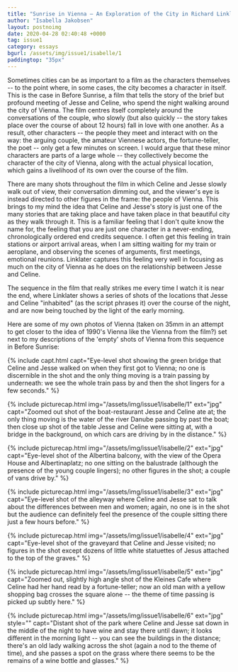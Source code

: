 ```yaml
---
title: "Sunrise in Vienna – An Exploration of the City in Richard Linklater’s ‘Before Sunrise.’"
author: "Isabella Jakobsen"
layout: postnoimg
date: 2020-04-28 02:40:48 +0000
tag: issue1
category: essays
bgurl: /assets/img/issue1/isabelle/1
paddingtop: "35px"
---
```


<p id="first-paragraph">Sometimes cities can be as important to a film as the characters
themselves -- to the point where, in some cases, the city becomes a
character in itself. This is the case in Before Sunrise, a film that
tells the story of the brief but profound meeting of Jesse and Celine,
who spend the night walking around the city of Vienna. The film centres
itself completely around the conversations of the couple, who slowly
(but also quickly -- the story takes place over the course of about 12
hours) fall in love with one another. As a result, other characters --
the people they meet and interact with on the way: the arguing couple,
the amateur Viennese actors, the fortune-teller, the poet -- only get a
few minutes on screen. I would argue that these minor characters are
parts of a large whole -- they collectively become the character of the
city of Vienna, along with the actual physical location, which gains a
livelihood of its own over the course of the film.</p>

There are many shots throughout the film in which Celine and Jesse
slowly walk out of view, their conversation dimming out, and the
viewer's eye is instead directed to other figures in the frame: the
people of Vienna. This brings to my mind the idea that Celine and
Jesse's story is just one of the many stories that are taking place and
have taken place in that beautiful city as they walk through it. This is
a familiar feeling that I don't quite know the name for, the feeling
that you are just one character in a never-ending, chronologically
ordered end credits sequence. I often get this feeling in train stations
or airport arrival areas, when I am sitting waiting for my train or
aeroplane, and observing the scenes of arguments, first meetings,
emotional reunions. Linklater captures this feeling very well in
focusing as much on the city of Vienna as he does on the relationship
between Jesse and Celine.

The sequence in the film that really strikes me every time I watch it is
near the end, where Linklater shows a series of shots of the locations
that Jesse and Celine "inhabited" (as the script phrases it) over the
course of the night, and are now being touched by the light of the early
morning.

Here are some of my own photos of Vienna (taken on 35mm in an attempt to
get closer to the idea of 1990's Vienna like the Vienna from the film?)
set next to my descriptions of the 'empty' shots of Vienna from this
sequence in Before Sunrise:

{% include capt.html capt="Eye-level shot showing the green bridge that Celine and Jesse walked on when they first got to Vienna; no one is discernible in the shot and the only thing moving is a train passing by underneath: we see the whole train pass by and then the shot lingers for a few seconds." %}

{% include picturecap.html img="/assets/img/issue1/isabelle/1" ext="jpg" capt="Zoomed out shot of the boat-restaurant Jesse and Celine ate at; the only thing moving is the water of the river Danube passing by past the boat; then close up shot of the table Jesse and Celine were sitting at, with a bridge in the background, on which cars are driving by in the distance." %}


{% include picturecap.html img="/assets/img/issue1/isabelle/2" ext="jpg" capt="Eye-level shot of the Albertina balcony, with the view of the Opera House and Albertinaplatz; no one sitting on the balustrade (although the presence of the young couple lingers); no other figures in the shot; a couple of vans drive by." %}


{% include picturecap.html img="/assets/img/issue1/isabelle/3" ext="jpg" capt="Eye-level shot of the alleyway where Celine and Jesse sat to talk about the differences between men and women; again, no one is in the shot but the audience can definitely feel the presence of the couple sitting there just a few hours before." %}


{% include picturecap.html img="/assets/img/issue1/isabelle/4" ext="jpg" capt="Eye-level shot of the graveyard that Celine and Jesse visited; no figures in the shot except dozens of little white statuettes of Jesus attached to the top of the graves." %}


{% include picturecap.html img="/assets/img/issue1/isabelle/5" ext="jpg" capt="Zoomed out, slightly high angle shot of the Kleines Cafe where Celine had her hand read by a fortune-teller; now an old man with a yellow shopping bag crosses the square alone -- the theme of time passing is picked up subtly here." %}


{% include picturecap.html img="/assets/img/issue1/isabelle/6" ext="jpg" style="" capt="Distant shot of the park where Celine and Jesse sat down in the middle of the night to have wine and stay there until dawn; it looks different in the morning light -- you can see the buildings in the distance; there's an old lady walking across the shot (again a nod to the theme of time), and she passes a spot on the grass where there seems to be the remains of a wine bottle and glasses." %}



